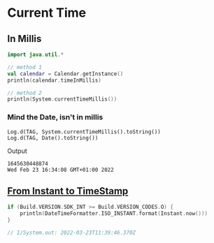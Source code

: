 # Current Time

## In Millis

```kotlin
import java.util.*

// method 1
val calendar = Calendar.getInstance()
println(calendar.timeInMillis)

// method 2
println(System.currentTimeMillis())
```

### Mind the Date, isn't in millis

```
Log.d(TAG, System.currentTimeMillis().toString())
Log.d(TAG, Date().toString())
```

Output

```
1645630448874
Wed Feb 23 16:34:08 GMT+01:00 2022
```

## [From Instant to TimeStamp](https://stackoverflow.com/questions/49862357/how-do-i-get-the-current-time-as-a-timestamp-in-kotlin)

```kotlin
if (Build.VERSION.SDK_INT >= Build.VERSION_CODES.O) {
    println(DateTimeFormatter.ISO_INSTANT.format(Instant.now()))
}

// I/System.out: 2022-03-23T11:39:46.370Z
```
